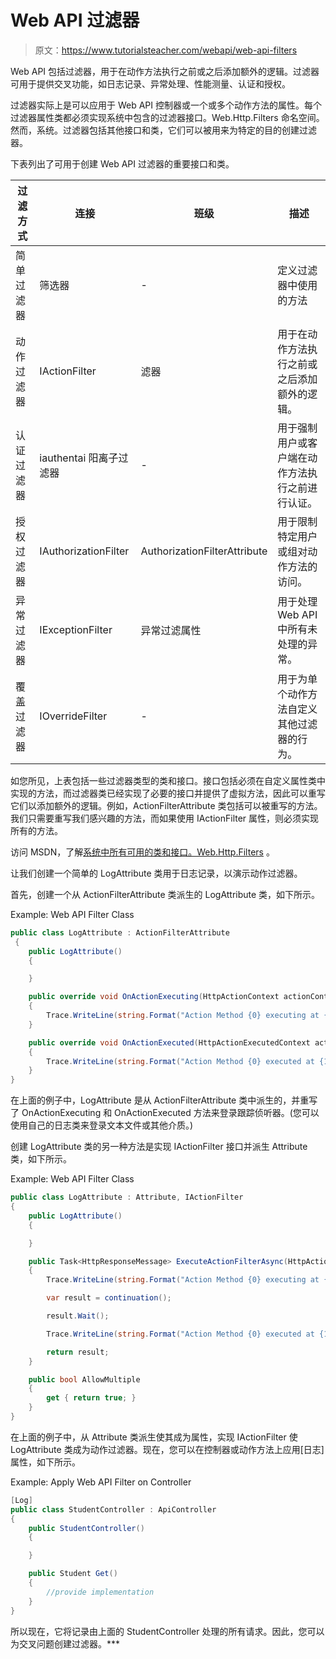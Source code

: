 # Web API 过滤器

> 原文：<https://www.tutorialsteacher.com/webapi/web-api-filters>

Web API 包括过滤器，用于在动作方法执行之前或之后添加额外的逻辑。过滤器可用于提供交叉功能，如日志记录、异常处理、性能测量、认证和授权。

过滤器实际上是可以应用于 Web API 控制器或一个或多个动作方法的属性。每个过滤器属性类都必须实现系统中包含的过滤器接口。Web.Http.Filters 命名空间。然而，系统。过滤器包括其他接口和类，它们可以被用来为特定的目的创建过滤器。

下表列出了可用于创建 Web API 过滤器的重要接口和类。

| 过滤方式 | 连接 | 班级 | 描述 |
| --- | --- | --- | --- |
| 简单过滤器 | 筛选器 | - | 定义过滤器中使用的方法 |
| 动作过滤器 | IActionFilter | 滤器 | 用于在动作方法执行之前或之后添加额外的逻辑。 |
| 认证过滤器 | iauthentai 阳离子过滤器 | - | 用于强制用户或客户端在动作方法执行之前进行认证。 |
| 授权过滤器 | IAuthorizationFilter | AuthorizationFilterAttribute | 用于限制特定用户或组对动作方法的访问。 |
| 异常过滤器 | IExceptionFilter | 异常过滤属性 | 用于处理 Web API 中所有未处理的异常。 |
| 覆盖过滤器 | IOverrideFilter | - | 用于为单个动作方法自定义其他过滤器的行为。 |

如您所见，上表包括一些过滤器类型的类和接口。接口包括必须在自定义属性类中实现的方法，而过滤器类已经实现了必要的接口并提供了虚拟方法，因此可以重写它们以添加额外的逻辑。例如，ActionFilterAttribute 类包括可以被重写的方法。我们只需要重写我们感兴趣的方法，而如果使用 IActionFilter 属性，则必须实现所有的方法。

访问 MSDN，了解[系统中所有可用的类和接口。Web.Http.Filters](https://msdn.microsoft.com/en-us/library/system.web.http.filters(v=vs.118).aspx) 。

让我们创建一个简单的 LogAttribute 类用于日志记录，以演示动作过滤器。

首先，创建一个从 ActionFilterAttribute 类派生的 LogAttribute 类，如下所示。

Example: Web API Filter Class 

```cs
public class LogAttribute : ActionFilterAttribute 
 {
    public LogAttribute()
    {

    }

    public override void OnActionExecuting(HttpActionContext actionContext)
    {
        Trace.WriteLine(string.Format("Action Method {0} executing at {1}", actionContext.ActionDescriptor.ActionName, DateTime.Now.ToShortDateString()), "Web API Logs");
    }

    public override void OnActionExecuted(HttpActionExecutedContext actionExecutedContext)
    {
        Trace.WriteLine(string.Format("Action Method {0} executed at {1}", actionExecutedContext.ActionContext.ActionDescriptor.ActionName, DateTime.Now.ToShortDateString()), "Web API Logs");
    }
} 
```

在上面的例子中，LogAttribute 是从 ActionFilterAttribute 类中派生的，并重写了 OnActionExecuting 和 OnActionExecuted 方法来登录跟踪侦听器。(您可以使用自己的日志类来登录文本文件或其他介质。)

创建 LogAttribute 类的另一种方法是实现 IActionFilter 接口并派生 Attribute 类，如下所示。

Example: Web API Filter Class 

```cs
public class LogAttribute : Attribute, IActionFilter
{
    public LogAttribute()
    {

    }

    public Task<HttpResponseMessage> ExecuteActionFilterAsync(HttpActionContext actionContext, CancellationToken cancellationToken, Func<Task<HttpResponseMessage>> continuation)
    {
        Trace.WriteLine(string.Format("Action Method {0} executing at {1}", actionContext.ActionDescriptor.ActionName, DateTime.Now.ToShortDateString()), "Web API Logs");

        var result = continuation();

        result.Wait();

        Trace.WriteLine(string.Format("Action Method {0} executed at {1}", actionContext.ActionDescriptor.ActionName, DateTime.Now.ToShortDateString()), "Web API Logs");

        return result;
    }

    public bool AllowMultiple
    {
        get { return true; }
    }
} 
```

在上面的例子中，从 Attribute 类派生使其成为属性，实现 IActionFilter 使 LogAttribute 类成为动作过滤器。现在，您可以在控制器或动作方法上应用[日志]属性，如下所示。

Example: Apply Web API Filter on Controller 

```cs
[Log]
public class StudentController : ApiController
{
    public StudentController()
    {

    }

    public Student Get()
    {
        //provide implementation 
    }
} 
```

所以现在，它将记录由上面的 StudentController 处理的所有请求。因此，您可以为交叉问题创建过滤器。***